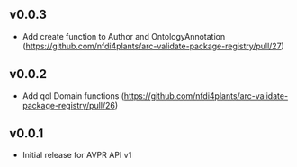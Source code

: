 ## v0.0.3

- Add create function to Author and OntologyAnnotation (https://github.com/nfdi4plants/arc-validate-package-registry/pull/27)

## v0.0.2

- Add qol Domain functions (https://github.com/nfdi4plants/arc-validate-package-registry/pull/26)

## v0.0.1

- Initial release for AVPR API v1